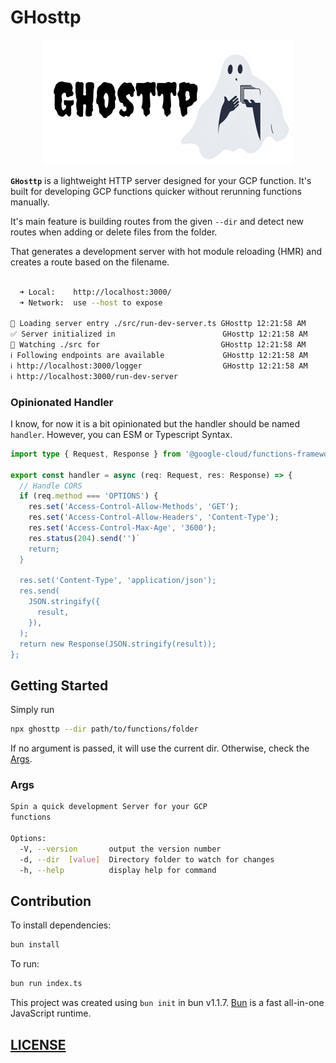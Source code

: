 # GHosttp

<p align="center">
  <img src="./docs/GHosttp.png" />
</p>

**`GHosttp`** is a lightweight HTTP server designed for your GCP function. It's built for developing GCP functions quicker without rerunning functions manually.

It's main feature is building routes from the given `--dir` and detect new routes when adding or delete files from the folder.

That generates a development server with hot module reloading (HMR) and creates a route based on the filename.

```sh
                                                                                                  GHosttp 12:21:58 AM
  ➜ Local:    http://localhost:3000/
  ➜ Network:  use --host to expose

🚀 Loading server entry ./src/run-dev-server.ts GHosttp 12:21:58 AM
✅ Server initialized in                        GHosttp 12:21:58 AM
👀 Watching ./src for                           GHosttp 12:21:58 AM
ℹ Following endpoints are available             GHosttp 12:21:58 AM
ℹ http://localhost:3000/logger                  GHosttp 12:21:58 AM
ℹ http://localhost:3000/run-dev-server       
```

### Opinionated Handler

I know, for now it is a bit opinionated but the handler should be named `handler`.
However, you can ESM or Typescript Syntax.

```ts
import type { Request, Response } from '@google-cloud/functions-framework';

export const handler = async (req: Request, res: Response) => {
  // Handle CORS
  if (req.method === 'OPTIONS') {
    res.set('Access-Control-Allow-Methods', 'GET');
    res.set('Access-Control-Allow-Headers', 'Content-Type');
    res.set('Access-Control-Max-Age', '3600');
    res.status(204).send('')`
    return;
  }

  res.set('Content-Type', 'application/json');
  res.send(
    JSON.stringify({
      result,
    }),
  );
  return new Response(JSON.stringify(result));
};
```

## Getting Started

Simply run

```sh
npx ghosttp --dir path/to/functions/folder
```

If no argument is passed, it will use the current dir. Otherwise, check the [Args](#args).

### Args

```sh
Spin a quick development Server for your GCP
functions

Options:
  -V, --version       output the version number
  -d, --dir  [value]  Directory folder to watch for changes
  -h, --help          display help for command
```

## Contribution

To install dependencies:

```bash
bun install
```

To run:

```bash
bun run index.ts
```

This project was created using `bun init` in bun v1.1.7. [Bun](https://bun.sh) is a fast all-in-one JavaScript runtime.

## [LICENSE](./docs/LICENSE.md)

